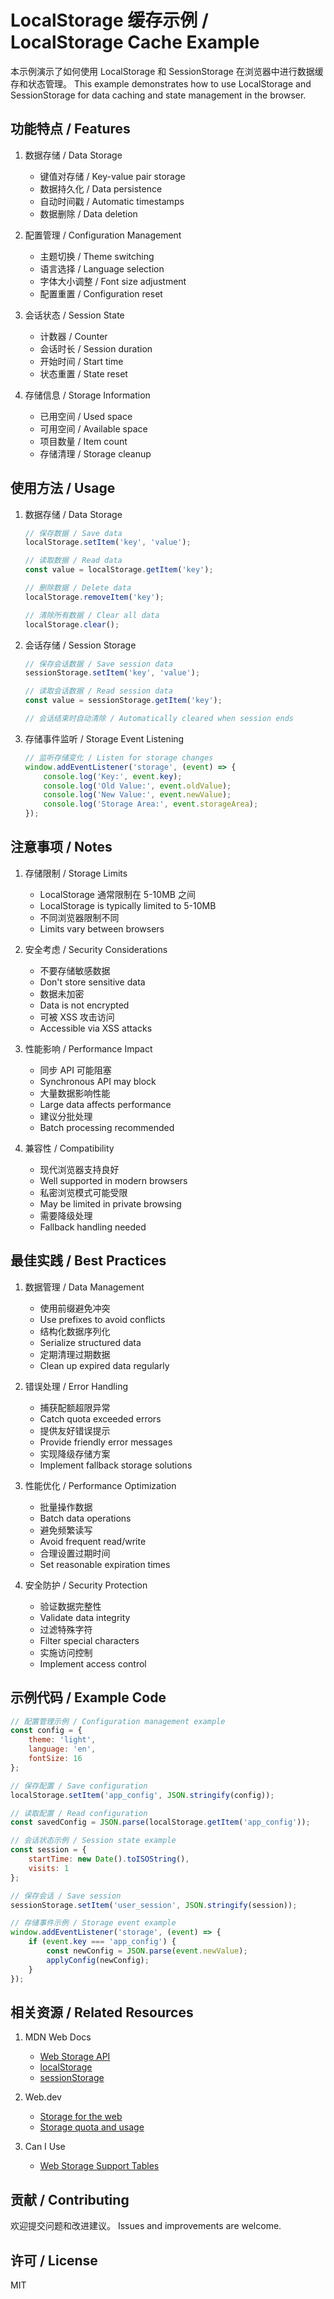 # LocalStorage 缓存示例 / LocalStorage Cache Example

本示例演示了如何使用 LocalStorage 和 SessionStorage 在浏览器中进行数据缓存和状态管理。
This example demonstrates how to use LocalStorage and SessionStorage for data caching and state management in the browser.

## 功能特点 / Features

1. 数据存储 / Data Storage
   - 键值对存储 / Key-value pair storage
   - 数据持久化 / Data persistence
   - 自动时间戳 / Automatic timestamps
   - 数据删除 / Data deletion

2. 配置管理 / Configuration Management
   - 主题切换 / Theme switching
   - 语言选择 / Language selection
   - 字体大小调整 / Font size adjustment
   - 配置重置 / Configuration reset

3. 会话状态 / Session State
   - 计数器 / Counter
   - 会话时长 / Session duration
   - 开始时间 / Start time
   - 状态重置 / State reset

4. 存储信息 / Storage Information
   - 已用空间 / Used space
   - 可用空间 / Available space
   - 项目数量 / Item count
   - 存储清理 / Storage cleanup

## 使用方法 / Usage

1. 数据存储 / Data Storage
   ```javascript
   // 保存数据 / Save data
   localStorage.setItem('key', 'value');

   // 读取数据 / Read data
   const value = localStorage.getItem('key');

   // 删除数据 / Delete data
   localStorage.removeItem('key');

   // 清除所有数据 / Clear all data
   localStorage.clear();
   ```

2. 会话存储 / Session Storage
   ```javascript
   // 保存会话数据 / Save session data
   sessionStorage.setItem('key', 'value');

   // 读取会话数据 / Read session data
   const value = sessionStorage.getItem('key');

   // 会话结束时自动清除 / Automatically cleared when session ends
   ```

3. 存储事件监听 / Storage Event Listening
   ```javascript
   // 监听存储变化 / Listen for storage changes
   window.addEventListener('storage', (event) => {
       console.log('Key:', event.key);
       console.log('Old Value:', event.oldValue);
       console.log('New Value:', event.newValue);
       console.log('Storage Area:', event.storageArea);
   });
   ```

## 注意事项 / Notes

1. 存储限制 / Storage Limits
   - LocalStorage 通常限制在 5-10MB 之间
   - LocalStorage is typically limited to 5-10MB
   - 不同浏览器限制不同
   - Limits vary between browsers

2. 安全考虑 / Security Considerations
   - 不要存储敏感数据
   - Don't store sensitive data
   - 数据未加密
   - Data is not encrypted
   - 可被 XSS 攻击访问
   - Accessible via XSS attacks

3. 性能影响 / Performance Impact
   - 同步 API 可能阻塞
   - Synchronous API may block
   - 大量数据影响性能
   - Large data affects performance
   - 建议分批处理
   - Batch processing recommended

4. 兼容性 / Compatibility
   - 现代浏览器支持良好
   - Well supported in modern browsers
   - 私密浏览模式可能受限
   - May be limited in private browsing
   - 需要降级处理
   - Fallback handling needed

## 最佳实践 / Best Practices

1. 数据管理 / Data Management
   - 使用前缀避免冲突
   - Use prefixes to avoid conflicts
   - 结构化数据序列化
   - Serialize structured data
   - 定期清理过期数据
   - Clean up expired data regularly

2. 错误处理 / Error Handling
   - 捕获配额超限异常
   - Catch quota exceeded errors
   - 提供友好错误提示
   - Provide friendly error messages
   - 实现降级存储方案
   - Implement fallback storage solutions

3. 性能优化 / Performance Optimization
   - 批量操作数据
   - Batch data operations
   - 避免频繁读写
   - Avoid frequent read/write
   - 合理设置过期时间
   - Set reasonable expiration times

4. 安全防护 / Security Protection
   - 验证数据完整性
   - Validate data integrity
   - 过滤特殊字符
   - Filter special characters
   - 实施访问控制
   - Implement access control

## 示例代码 / Example Code

```javascript
// 配置管理示例 / Configuration management example
const config = {
    theme: 'light',
    language: 'en',
    fontSize: 16
};

// 保存配置 / Save configuration
localStorage.setItem('app_config', JSON.stringify(config));

// 读取配置 / Read configuration
const savedConfig = JSON.parse(localStorage.getItem('app_config'));

// 会话状态示例 / Session state example
const session = {
    startTime: new Date().toISOString(),
    visits: 1
};

// 保存会话 / Save session
sessionStorage.setItem('user_session', JSON.stringify(session));

// 存储事件示例 / Storage event example
window.addEventListener('storage', (event) => {
    if (event.key === 'app_config') {
        const newConfig = JSON.parse(event.newValue);
        applyConfig(newConfig);
    }
});
```

## 相关资源 / Related Resources

1. MDN Web Docs
   - [Web Storage API](https://developer.mozilla.org/en-US/docs/Web/API/Web_Storage_API)
   - [localStorage](https://developer.mozilla.org/en-US/docs/Web/API/Window/localStorage)
   - [sessionStorage](https://developer.mozilla.org/en-US/docs/Web/API/Window/sessionStorage)

2. Web.dev
   - [Storage for the web](https://web.dev/storage-for-the-web/)
   - [Storage quota and usage](https://web.dev/storage-quota-and-usage/)

3. Can I Use
   - [Web Storage Support Tables](https://caniuse.com/?search=localStorage)

## 贡献 / Contributing

欢迎提交问题和改进建议。
Issues and improvements are welcome.

## 许可 / License

MIT 